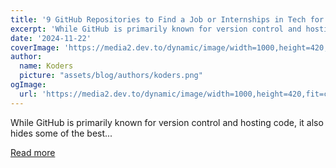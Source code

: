 ```yaml
---
title: '9 GitHub Repositories to Find a Job or Internships in Tech for 2025 📚🔥'
excerpt: 'While GitHub is primarily known for version control and hosting code, it also hides some of the best...'
date: '2024-11-22'
coverImage: 'https://media2.dev.to/dynamic/image/width=1000,height=420,fit=cover,gravity=auto,format=auto/https%3A%2F%2Fdev-to-uploads.s3.amazonaws.com%2Fuploads%2Farticles%2Fch2xegmrbks22hglu7of.png'
author:
  name: Koders
  picture: "assets/blog/authors/koders.png"
ogImage:
  url: 'https://media2.dev.to/dynamic/image/width=1000,height=420,fit=cover,gravity=auto,format=auto/https%3A%2F%2Fdev-to-uploads.s3.amazonaws.com%2Fuploads%2Farticles%2Fch2xegmrbks22hglu7of.png'
---
```


While GitHub is primarily known for version control and hosting code, it also hides some of the best...

[Read more](https://dev.to/madza/9-github-repositories-to-find-a-job-or-internships-in-tech-for-2025-194m)
